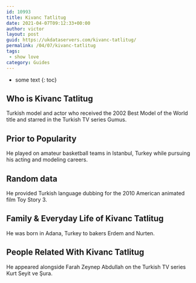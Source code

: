 ```yaml
---
id: 10993
title: Kivanc Tatlitug
date: 2021-04-07T09:12:33+00:00
author: victor
layout: post
guid: https://ukdataservers.com/kivanc-tatlitug/
permalink: /04/07/kivanc-tatlitug
tags:
 - show love
category: Guides
---
```


* some text
{: toc}


## Who is Kivanc Tatlitug



Turkish model and actor who received the 2002 Best Model of the World title and starred in the Turkish TV series Gumus.

                
                
                
## Prior to Popularity



He played on amateur basketball teams in Istanbul, Turkey while pursuing his acting and modeling careers.

                
                
                
## Random data



He provided Turkish language dubbing for the 2010 American animated film Toy Story 3.

                
                
                
## Family & Everyday Life of Kivanc Tatlitug



He was born in Adana, Turkey to bakers Erdem and Nurten.

                
                
                
## People Related With Kivanc Tatlitug



He appeared alongside Farah Zeynep Abdullah on the Turkish TV series Kurt Seyit ve Şura.

                
              
            
          
          
          